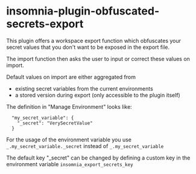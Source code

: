 # insomnia-plugin-obfuscated-secrets-export

This plugin offers a  workspace export function which obfuscates your secret values that you don't want to be exposed in the export file.

The import function then asks the user to input or correct these values on import. 

Default values on import are either aggregated from 
- existing secret variables from the current environments 
- a stored version during export (only accessible to the plugin itself)

The definition in "Manage Environment" looks like:
```
  "my_secret_variable": {
    "_secret": "VerySecretValue"
  }
```

For the usage of the environment variable you use `_.my_secret_variable._secret` instead of `_.my_secret_variable`

The default key "_secret" can be changed by defining a custom key in the environment variable `insomnia_export_secrets_key`